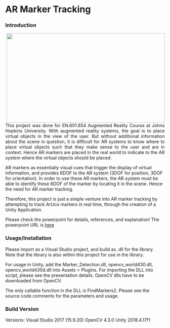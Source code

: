 # AR Marker Tracking

### Introduction

<img align="right" src=data/AR_Marker_Tracking_Final_Video.gif width="500" height="282"/>

<p align="justify">
This project was done for EN.601.654 Augmented Reality Course at Johns Hopkins University.
With augmented reality systems, the goal is to place virtual objects in the view of the user.
But without additional information about the scene in question, it is difficult for AR systems
to know where to place virtual objects such that they make sense to the user and are in context.
Hence AR markers are placed in the real world to indicate to the AR system where the virtual 
objects should be placed.

AR markers as essentially visual cues that trigger the display of virtual information, and provides
6DOF to the AR system (3DOF for position, 3DOF for orientation). In order to use these AR markers,
the AR system must be able to identify these 6DOF of the marker by locating it in the scene. Hence
the need for AR marker tracking.

Therefore, this project is just a simple venture into AR marker tracking by attempting to track
ArUco markers in real time, through the creation of a Unity Application.

Please check the powerpoint for details, references, and explanation!
The powerpoint URL is [here](https://drive.google.com/open?id=1_aS8RuEpxBSvm6QSTLZmo-pQbEXdsq4R)
</p>

### Usage/Installation 
Please import as a Visual Studio project, and build as .dll for the library.
Note that the library is also within this project for use in the library.

For usage in Unity, add the Marker_Detection.dll, opencv_world430.dll,
opencv_world430d.dll into Assets > Plugins. For importing the DLL into script,
please see the presentation details. OpenCV dlls have to be downloaded from
OpenCV.

The only callable function in the DLL is FindMarkers2. Please see the source
code comments for the parameters and usage.

### Build Version
Versions:
Visual Studio 2017 (15.9.20)
OpenCV 4.3.0
Unity 2018.4.17f1